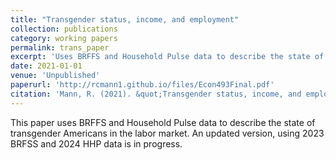 ```yaml
---
title: "Transgender status, income, and employment"
collection: publications
category: working papers
permalink: trans_paper
excerpt: 'Uses BRFFS and Household Pulse data to describe the state of transgender Americans in the labor market.'
date: 2021-01-01
venue: 'Unpublished'
paperurl: 'http://rcmann1.github.io/files/Econ493Final.pdf'
citation: 'Mann, R. (2021). &quot;Transgender status, income, and employment.&quot; <i>Unpublished</i>.'
---
```


This paper uses BRFFS and Household Pulse data to describe the state of transgender Americans in the labor market. An updated version, using 2023 BRFSS and 2024 HHP data is in progress.
